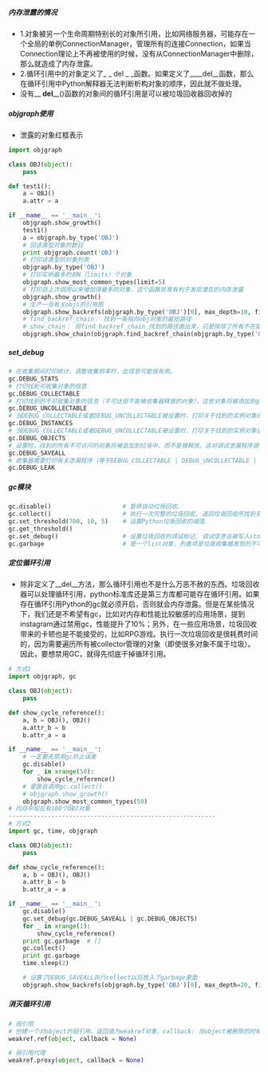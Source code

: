 ##### 内存泄露的情况

- 1.对象被另一个生命周期特别长的对象所引用，比如网络服务器，可能存在一个全局的单例ConnectionManager，管理所有的连接Connection，如果当Connection理论上不再被使用的时候，没有从ConnectionManager中删除，那么就造成了内存泄露。
- 2.循环引用中的对象定义了_ _ del _ _函数。如果定义了____del__函数，那么在循环引用中Python解释器无法判断析构对象的顺序，因此就不做处理。
- 没有__ __del____()函数的对象间的循环引用是可以被垃圾回收器回收掉的

##### objgraph使用

- 泄露的对象红框表示

```python
import objgraph

class OBJ(object):
    pass

def test1():
    a = OBJ()
    a.attr = a

if __name__ == '__main__':
    objgraph.show_growth()
    test1()
    a = objgraph.by_type('OBJ')
    # 回该类型对象的数目
    print objgraph.count('OBJ')
    # 打印该类型的对象列表
    objgraph.by_type('OBJ')
    # 打印实例最多的前N（limits）个对象
    objgraph.show_most_common_types(limit=5)
    # 打印自上次调用以来增加得最多的对象，这个函数非常有利于发现潜在的内存泄露
    objgraph.show_growth()
    # 生产一张有关objs的引用图
    objgraph.show_backrefs(objgraph.by_type('OBJ')[0], max_depth=10, filename="image1.png")
    # find_backref_chain： 找到一条指向obj对象的最短路径
    # show_chain： 将find_backref_chain 找到的路径画出来，只是排除了所有不在路径中的节点
    objgraph.show_chain(objgraph.find_backref_chain(objgraph.by_type('OBJ')[0], objgraph.is_proper_module), filename='image2.png')
```

##### set_debug

```python
# 在收集期间打印统计。调整收集频率时，此信息可能很有用。
gc.DEBUG_STATS
# 打印找到可收集对象的信息
gc.DEBUG_COLLECTABLE
# 打印找到的不可收集对象的信息（不可达但不能被收集器释放的对象）。这些对象将被添加到garbage列表中。
gc.DEBUG_UNCOLLECTABLE
# 当DEBUG_COLLECTABLE或者DEBUG_UNCOLLECTABLE被设置时，打印关于找到的实例对象的信息。
gc.DEBUG_INSTANCES
# 当DEBUG_COLLECTABLE或者DEBUG_UNCOLLECTABLE被设置时，打印关于找到的实例对象以外的对象的信息。
gc.DEBUG_OBJECTS
# 设置时，找到的所有不可访问的对象将被追加到垃圾中，而不是被释放。这对调试泄漏程序很有用。
gc.DEBUG_SAVEALL
# 收集器需要打印有关泄漏程序（等于DEBUG_COLLECTABLE | DEBUG_UNCOLLECTABLE | DEBUG_INSTANCES | DEBUG_OBJECTS | DEBUG_SAVEALL）的信息的调试标志。
gc.DEBUG_LEAK
```

##### gc模块

```python
gc.disable()  					# 暂停自动垃圾回收.
gc.collect()  					# 执行一次完整的垃圾回收, 返回垃圾回收所找到无法到达的对象的数量.
gc.set_threshold(700, 10, 5)  	# 设置Python垃圾回收的阈值.
gc.get_threshold()
gc.set_debug()  				# 设置垃圾回收的调试标记. 调试信息会被写入std.err.
gc.garbage						# 是一个list对象，列表项是垃圾收集器发现的不可达（即垃圾对象）、但又不能释放(不可回收)的对象，通常gc.garbage中的对象是引用对象还中的对象。因Python不知用什么顺序来调用对象的__del__函数，导致对象始终存活在gc.garbage中，造成内存泄露
```

##### 定位循环引用

- 除非定义了__del__方法，那么循环引用也不是什么万恶不赦的东西。垃圾回收器可以处理循环引用，python标准库还是第三方库都可能存在循环引用。如果存在循环引用Python的gc就必须开启，否则就会内存泄露。但是在某些情况下，我们还是不希望有gc，比如对内存和性能比较敏感的应用场景，提到instagram通过禁用gc，性能提升了10%；另外，在一些应用场景，垃圾回收带来的卡顿也是不能接受的，比如RPG游戏。执行一次垃圾回收是很耗费时间的，因为需要遍历所有被collector管理的对象（即使很多对象不属于垃圾）。因此，要想禁用GC，就得先彻底干掉循环引用。

```python
# 方式1
import objgraph, gc

class OBJ(object):
    pass

def show_cycle_reference():
    a, b = OBJ(), OBJ()
    a.attr_b = b
    b.attr_a = a

if __name__ == '__main__':
    # 一定要先禁用gc防止误差
    gc.disable()
    for _ in xrange(50):
        show_cycle_reference()
    # 里面会调用gc.collect()
    # objgraph.show_growth()
    objgraph.show_most_common_types(50)
# 内存中现在有100个OBJ对象
----------------------------------------------------------
# 方式2
import gc, time, objgraph

class OBJ(object):
    pass

def show_cycle_reference():
    a, b = OBJ(), OBJ()
    a.attr_b = b
    b.attr_a = a

if __name__ == '__main__':
    gc.disable()
    gc.set_debug(gc.DEBUG_SAVEALL | gc.DEBUG_OBJECTS)
    for _ in xrange(1):
        show_cycle_reference()
    print gc.garbage  # []
    gc.collect()
    print gc.garbage
    time.sleep(2)

    # 设置了DEBUG_SAVEALL执行collect以后放入了garbage里面
    objgraph.show_backrefs(objgraph.by_type('OBJ')[0], max_depth=20, filename="image4.png")
```

##### 消灭循环引用

```python
# 弱引用
# 创建一个对object的弱引用，返回值为weakref对象，callback: 当object被删除的时候，会调用callback函数
weakref.ref(object, callback = None)

# 弱引用代理
weakref.proxy(object, callback = None)



```

